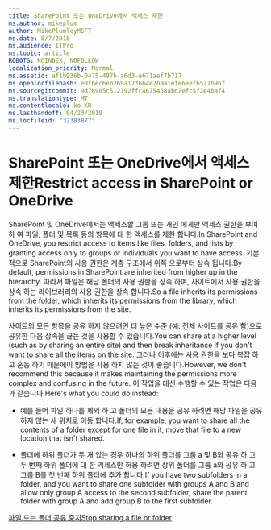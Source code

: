 ```yaml
---
title: SharePoint 또는 OneDrive에서 액세스 제한
ms.author: mikeplum
author: MikePlumleyMSFT
ms.date: 8/7/2018
ms.audience: ITPro
ms.topic: article
ROBOTS: NOINDEX, NOFOLLOW
localization_priority: Normal
ms.assetid: af1b936b-0475-497b-a6d3-e671aef7b717
ms.openlocfilehash: e0fbec6eb269a173664e2b9a1efe6eefb527b96f
ms.sourcegitcommit: 9d78905c512192ffc4675468abd2efc5f2e4baf4
ms.translationtype: MT
ms.contentlocale: ko-KR
ms.lasthandoff: 04/23/2019
ms.locfileid: "32383877"
---
```

# <a name="restrict-access-in-sharepoint-or-onedrive"></a><span data-ttu-id="4feee-102">SharePoint 또는 OneDrive에서 액세스 제한</span><span class="sxs-lookup"><span data-stu-id="4feee-102">Restrict access in SharePoint or OneDrive</span></span>

<span data-ttu-id="4feee-103">SharePoint 및 OneDrive에서는 액세스할 그룹 또는 개인 에게만 액세스 권한을 부여 하 여 파일, 폴더 및 목록 등의 항목에 대 한 액세스를 제한 합니다.</span><span class="sxs-lookup"><span data-stu-id="4feee-103">In SharePoint and OneDrive, you restrict access to items like files, folders, and lists by granting access only to groups or individuals you want to have access.</span></span> <span data-ttu-id="4feee-104">기본적으로 SharePoint의 사용 권한은 계층 구조에서 위쪽 으로부터 상속 됩니다.</span><span class="sxs-lookup"><span data-stu-id="4feee-104">By default, permissions in SharePoint are inherited from higher up in the hierarchy.</span></span> <span data-ttu-id="4feee-105">따라서 파일은 해당 폴더의 사용 권한을 상속 하며, 사이트에서 사용 권한을 상속 하는 라이브러리의 사용 권한을 상속 합니다.</span><span class="sxs-lookup"><span data-stu-id="4feee-105">So a file inherits its permissions from the folder, which inherits its permissions from the library, which inherits its permissions from the site.</span></span>
  
<span data-ttu-id="4feee-106">사이트의 모든 항목을 공유 하지 않으려면 더 높은 수준 (예: 전체 사이트를 공유 함)으로 공유한 다음 상속을 끊는 것을 사용할 수 있습니다.</span><span class="sxs-lookup"><span data-stu-id="4feee-106">You can share at a higher level (such as by sharing an entire site) and then break inheritance if you don't want to share all the items on the site.</span></span> <span data-ttu-id="4feee-107">그러나 이후에는 사용 권한을 보다 복잡 하 고 혼동 하기 때문에이 방법을 사용 하지 않는 것이 좋습니다.</span><span class="sxs-lookup"><span data-stu-id="4feee-107">However, we don't recommend this because it makes maintaining the permissions more complex and confusing in the future.</span></span> <span data-ttu-id="4feee-108">이 작업을 대신 수행할 수 있는 작업은 다음과 같습니다.</span><span class="sxs-lookup"><span data-stu-id="4feee-108">Here's what you could do instead:</span></span>
  
- <span data-ttu-id="4feee-109">예를 들어 파일 하나를 제외 하 고 폴더의 모든 내용을 공유 하려면 해당 파일을 공유 하지 않는 새 위치로 이동 합니다.</span><span class="sxs-lookup"><span data-stu-id="4feee-109">If, for example, you want to share all the contents of a folder except for one file in it, move that file to a new location that isn't shared.</span></span>
    
- <span data-ttu-id="4feee-110">폴더에 하위 폴더가 두 개 있는 경우 하나의 하위 폴더를 그룹 a 및 B와 공유 하 고 두 번째 하위 폴더에 대 한 액세스만 허용 하려면 상위 폴더를 그룹 a와 공유 하 고 그룹 B를 첫 번째 하위 폴더에 추가 합니다.</span><span class="sxs-lookup"><span data-stu-id="4feee-110">If you have two subfolders in a folder, and you want to share one subfolder with groups A and B and allow only group A access to the second subfolder, share the parent folder with group A and add group B to the first subfolder.</span></span>
    
[<span data-ttu-id="4feee-111">파일 또는 폴더 공유 중지</span><span class="sxs-lookup"><span data-stu-id="4feee-111">Stop sharing a file or folder </span></span>](https://go.microsoft.com/fwlink/?linkid=2008861)
  

